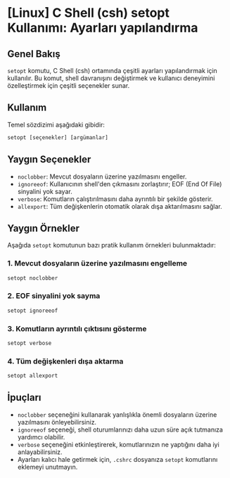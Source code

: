 # [Linux] C Shell (csh) setopt Kullanımı: Ayarları yapılandırma

## Genel Bakış
`setopt` komutu, C Shell (csh) ortamında çeşitli ayarları yapılandırmak için kullanılır. Bu komut, shell davranışını değiştirmek ve kullanıcı deneyimini özelleştirmek için çeşitli seçenekler sunar.

## Kullanım
Temel sözdizimi aşağıdaki gibidir:
```csh
setopt [seçenekler] [argümanlar]
```

## Yaygın Seçenekler
- `noclobber`: Mevcut dosyaların üzerine yazılmasını engeller.
- `ignoreeof`: Kullanıcının shell'den çıkmasını zorlaştırır; EOF (End Of File) sinyalini yok sayar.
- `verbose`: Komutların çalıştırılmasını daha ayrıntılı bir şekilde gösterir.
- `allexport`: Tüm değişkenlerin otomatik olarak dışa aktarılmasını sağlar.

## Yaygın Örnekler
Aşağıda `setopt` komutunun bazı pratik kullanım örnekleri bulunmaktadır:

### 1. Mevcut dosyaların üzerine yazılmasını engelleme
```csh
setopt noclobber
```

### 2. EOF sinyalini yok sayma
```csh
setopt ignoreeof
```

### 3. Komutların ayrıntılı çıktısını gösterme
```csh
setopt verbose
```

### 4. Tüm değişkenleri dışa aktarma
```csh
setopt allexport
```

## İpuçları
- `noclobber` seçeneğini kullanarak yanlışlıkla önemli dosyaların üzerine yazılmasını önleyebilirsiniz.
- `ignoreeof` seçeneği, shell oturumlarınızı daha uzun süre açık tutmanıza yardımcı olabilir.
- `verbose` seçeneğini etkinleştirerek, komutlarınızın ne yaptığını daha iyi anlayabilirsiniz.
- Ayarları kalıcı hale getirmek için, `.cshrc` dosyanıza `setopt` komutlarını eklemeyi unutmayın.